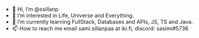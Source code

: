 - 👋 Hi, I’m @ssillanp
- 👀 I’m interested in Life, Universe and Everything.
- 🌱 I’m currently learning FullStack, Databases and APIs, JS, TS and Java.
- 📫 How to reach me email sami.sillanpaa at iki.fi, discord: sasimi#5736 

<!---
ssillanp/ssillanp is a ✨ special ✨ repository because its `README.md` (this file) appears on your GitHub profile.
You can click the Preview link to take a look at your changes.
--->
